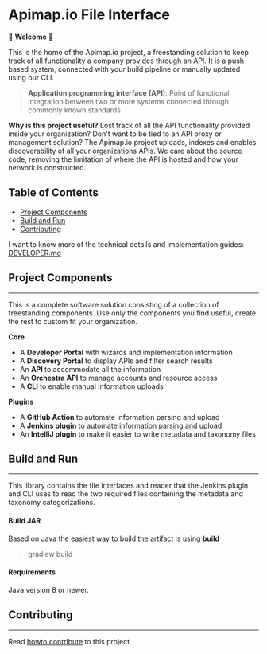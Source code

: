 Apimap.io File Interface
===

🎉 **Welcome** 🎉

This is the home of the Apimap.io project, a freestanding solution to keep track of all functionality a company
provides through an API. It is a push based system, connected with your build pipeline or manually updated using our CLI.

> **Application programming interface (API)**: Point of functional integration between two or more systems connected
> through commonly known standards

**Why is this project useful?** Lost track of all the API functionality provided inside your organization? Don't want
to be tied to an API proxy or management solution? The Apimap.io project uploads, indexes and enables discoverability of all
your organizations APIs. We care about the source code, removing the limitation of where the API is hosted and how your
network is constructed.


## Table of Contents

* [Project Components](#project-components)
* [Build and Run](#build-and-run)
* [Contributing](#contributing)

I want to know more of the technical details and implementation guides: [DEVELOPER.md](DEVELOPER.md)

## Project Components
___
This is a complete software solution consisting of a collection of freestanding components. Use only the components you
find useful, create the rest to custom fit your organization.

**Core**
- A **Developer Portal** with wizards and implementation information
- A **Discovery Portal** to display APIs and filter search results
- An **API** to accommodate all the information
- An **Orchestra API** to manage accounts and resource access
- A **CLI** to enable manual information uploads

**Plugins**
- A **GitHub Action** to automate information parsing and upload
- A **Jenkins plugin** to automate information parsing and upload
- An **IntelliJ plugin** to make it easier to write metadata and taxonomy files

## Build and Run
___

This library contains the file interfaces and reader that the Jenkins plugin and CLI uses to read the two required files containing 
the metadata and taxonomy categorizations. 

#### Build JAR

Based on Java the easiest way to build the artifact is using **build**

> gradlew build

#### Requirements

Java version 8 or newer. 

## Contributing
___

Read [howto contribute](CONTRIBUTING.md) to this project.